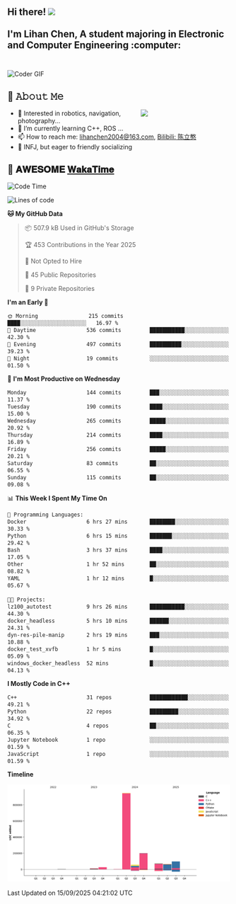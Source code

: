 <h2 align="left">
 <abc>
  <br>Hi there! <img src="https://user-images.githubusercontent.com/42378118/110234147-e3259600-7f4e-11eb-95be-0c4047144dea.gif" width="30"><br>
  <br> I'm Lihan Chen, A student majoring in Electronic and Computer Engineering :computer:<br>
  <br>
 </abc>
</h2>

<img align="center" src="https://media.giphy.com/media/SWoSkN6DxTszqIKEqv/giphy.gif" alt="Coder GIF" width="500">

## :book: 𝙰𝚋𝚘𝚞𝚝 𝙼𝚎

<img align="right" width="40%" src="https://github-readme-stats.vercel.app/api?username=LihanChen2004&show_icons=true&icon_color=CE1D2D&text_color=718096&bg_color=ffffff&hide_title=true" />

- 🌟 Interested in robotics, navigation, photography...
- 🌱 I’m currently learning C++, ROS ... 
- 📫 How to reach me: lihanchen2004@163.com, [Bilibili: 陈立憨](https://space.bilibili.com/170786212)
- 👯 INFJ, but eager to friendly socializing

## 📜 𝐀𝐖𝐄𝐒𝐎𝐌𝐄 [𝐖𝐚𝐤𝐚𝐓𝐢𝐦𝐞](https://github.com/anmol098/waka-readme-stats)

<!--START_SECTION:waka-->
![Code Time](http://img.shields.io/badge/Code%20Time-1%2C467%20hrs%2039%20mins-blue)

![Lines of code](https://img.shields.io/badge/From%20Hello%20World%20I%27ve%20Written-1.5%20million%20lines%20of%20code-blue)

**🐱 My GitHub Data** 

> 📦 507.9 kB Used in GitHub's Storage 
 > 
> 🏆 453 Contributions in the Year 2025
 > 
> 🚫 Not Opted to Hire
 > 
> 📜 45 Public Repositories 
 > 
> 🔑 9 Private Repositories 
 > 
**I'm an Early 🐤** 

```text
🌞 Morning                215 commits         ████░░░░░░░░░░░░░░░░░░░░░   16.97 % 
🌆 Daytime                536 commits         ███████████░░░░░░░░░░░░░░   42.30 % 
🌃 Evening                497 commits         ██████████░░░░░░░░░░░░░░░   39.23 % 
🌙 Night                  19 commits          ░░░░░░░░░░░░░░░░░░░░░░░░░   01.50 % 
```
📅 **I'm Most Productive on Wednesday** 

```text
Monday                   144 commits         ███░░░░░░░░░░░░░░░░░░░░░░   11.37 % 
Tuesday                  190 commits         ████░░░░░░░░░░░░░░░░░░░░░   15.00 % 
Wednesday                265 commits         █████░░░░░░░░░░░░░░░░░░░░   20.92 % 
Thursday                 214 commits         ████░░░░░░░░░░░░░░░░░░░░░   16.89 % 
Friday                   256 commits         █████░░░░░░░░░░░░░░░░░░░░   20.21 % 
Saturday                 83 commits          ██░░░░░░░░░░░░░░░░░░░░░░░   06.55 % 
Sunday                   115 commits         ██░░░░░░░░░░░░░░░░░░░░░░░   09.08 % 
```


📊 **This Week I Spent My Time On** 

```text
💬 Programming Languages: 
Docker                   6 hrs 27 mins       ████████░░░░░░░░░░░░░░░░░   30.33 % 
Python                   6 hrs 15 mins       ███████░░░░░░░░░░░░░░░░░░   29.42 % 
Bash                     3 hrs 37 mins       ████░░░░░░░░░░░░░░░░░░░░░   17.05 % 
Other                    1 hr 52 mins        ██░░░░░░░░░░░░░░░░░░░░░░░   08.82 % 
YAML                     1 hr 12 mins        █░░░░░░░░░░░░░░░░░░░░░░░░   05.67 % 

🐱‍💻 Projects: 
lz100_autotest           9 hrs 26 mins       ███████████░░░░░░░░░░░░░░   44.30 % 
docker_headless          5 hrs 10 mins       ██████░░░░░░░░░░░░░░░░░░░   24.31 % 
dyn-res-pile-manip       2 hrs 19 mins       ███░░░░░░░░░░░░░░░░░░░░░░   10.88 % 
docker_test_xvfb         1 hr 5 mins         █░░░░░░░░░░░░░░░░░░░░░░░░   05.09 % 
windows_docker_headless  52 mins             █░░░░░░░░░░░░░░░░░░░░░░░░   04.13 % 
```

**I Mostly Code in C++** 

```text
C++                      31 repos            ████████████░░░░░░░░░░░░░   49.21 % 
Python                   22 repos            █████████░░░░░░░░░░░░░░░░   34.92 % 
C                        4 repos             ██░░░░░░░░░░░░░░░░░░░░░░░   06.35 % 
Jupyter Notebook         1 repo              ░░░░░░░░░░░░░░░░░░░░░░░░░   01.59 % 
JavaScript               1 repo              ░░░░░░░░░░░░░░░░░░░░░░░░░   01.59 % 
```



**Timeline**

![Lines of Code chart](https://raw.githubusercontent.com/LihanChen2004/LihanChen2004/main/assets/bar_graph.png)


 Last Updated on 15/09/2025 04:21:02 UTC
<!--END_SECTION:waka-->

<!--
**LihanChen2004/LihanChen2004** is a ✨ _special_ ✨ repository because its `README.md` (this file) appears on your GitHub profile.

Here are some ideas to get you started:

- 🔭 I’m currently working on ...
- 🌱 I’m currently learning ...
- 👯 I’m looking to collaborate on ...
- 🤔 I’m looking for help with ...
- 💬 Ask me about ...
- 📫 How to reach me: ...
- 😄 Pronouns: ...
- ⚡ Fun fact: ...
-->
